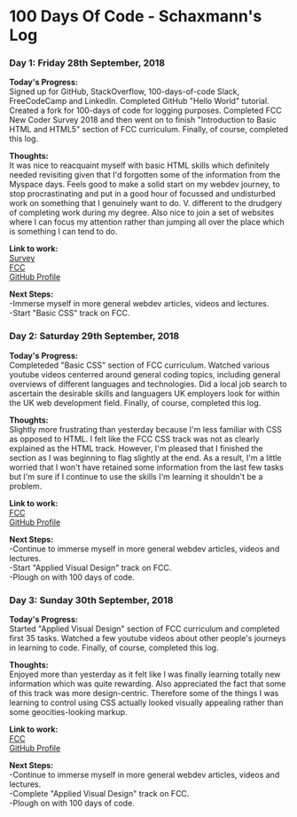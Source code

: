 # 100 Days Of Code - Schaxmann's Log

### Day 1: Friday 28th September, 2018

**Today's Progress:** <br>
Signed up for GitHub, StackOverflow, 100-days-of-code Slack, FreeCodeCamp and LinkedIn. Completed GitHub "Hello World" tutorial. Created a fork for 100-days of code for logging purposes. Completed FCC New Coder Survey 2018 and then went on to finish "Introduction to Basic HTML and HTML5" section of FCC curriculum. Finally, of course, completed this log.

**Thoughts:** <br>
It was nice to reacquaint myself with basic HTML skills which definitely needed revisiting given that I'd forgotten some of the information from the Myspace days. Feels good to make a solid start on my webdev journey, to stop procrastinating and put in a good hour of focussed and undisturbed work on something that I genuinely want to do. V. different to the drudgery of completing work during my degree. Also nice to join a set of websites where I can focus my attention rather than jumping all over the place which is something I can tend to do.

**Link to work:** <br>
[Survey](https://fcc.im/2018-new-coder-survey) <br>
[FCC](https://learn.freecodecamp.org/responsive-web-design/basic-html-and-html5) <br>
[GitHub Profile](https://github.com/schaxmann)

**Next Steps:** <br>
-Immerse myself in more general webdev articles, videos and lectures. <br>
-Start "Basic CSS" track on FCC.

### Day 2: Saturday 29th September, 2018

**Today's Progress:** <br>
Completeded "Basic CSS" section of FCC curriculum. Watched various youtube videos centerred around general coding topics, including general overviews of different languages and technologies. Did a local job search to ascertain the desirable skills and languagers UK employers look for within the UK web development field. Finally, of course, completed this log.

**Thoughts:** <br>
Slightly more frustrating than yesterday because I'm less familiar with CSS as opposed to HTML. I felt like the FCC CSS track was not as clearly explained as the HTML track. However, I'm pleased that I finished the section as I was beginning to flag slightly at the end. As a result, I'm a little worried that I won't have retained some information from the last few tasks but I'm sure if I continue to use the skills I'm learning it shouldn't be a problem.

**Link to work:** <br>
[FCC](https://learn.freecodecamp.org/responsive-web-design/basic-css) <br>
[GitHub Profile](https://github.com/schaxmann)

**Next Steps:** <br>
-Continue to immerse myself in more general webdev articles, videos and lectures. <br>
-Start "Applied Visual Design" track on FCC.<br>
-Plough on with 100 days of code.

### Day 3: Sunday 30th September, 2018

**Today's Progress:** <br>
Started "Applied Visual Design" section of FCC curriculum and completed first 35 tasks. Watched a few youtube videos about other people's journeys in learning to code. Finally, of course, completed this log.

**Thoughts:** <br>
Enjoyed more than yesterday as it felt like I was finally learning totally new information which was quite rewarding. Also appreciated the fact that some of this track was more design-centric. Therefore some of the things I was learning to control using CSS actually looked visually appealing rather than some geocities-looking markup.

**Link to work:** <br>
[FCC](https://learn.freecodecamp.org/responsive-web-design/applied-visual-design) <br>
[GitHub Profile](https://github.com/schaxmann)

**Next Steps:** <br>
-Continue to immerse myself in more general webdev articles, videos and lectures. <br>
-Complete "Applied Visual Design" track on FCC.<br>
-Plough on with 100 days of code.
